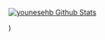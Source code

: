 [![younesehb Github Stats](https://github-readme-stats.vercel.app/api?username=younesehb&count_private=true&bg_color=30,e96443,904e95&title_color=fff&text_color=fff&show_icons=true&icon_color=ffff)](https://github.com/younesehb/github-readme-stats)

 )
